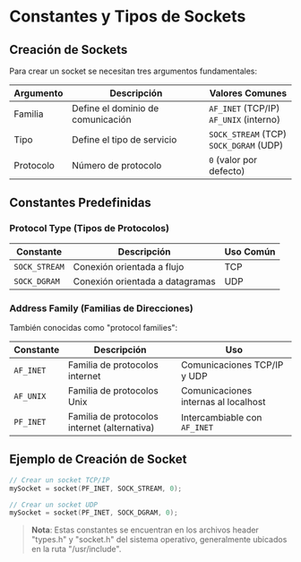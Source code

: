 # Constantes y Tipos de Sockets

## Creación de Sockets

Para crear un socket se necesitan tres argumentos fundamentales:

| Argumento | Descripción | Valores Comunes |
|-----------|-------------|----------------|
| Familia | Define el dominio de comunicación | `AF_INET` (TCP/IP)<br>`AF_UNIX` (interno) |
| Tipo | Define el tipo de servicio | `SOCK_STREAM` (TCP)<br>`SOCK_DGRAM` (UDP) |
| Protocolo | Número de protocolo | `0` (valor por defecto) |

## Constantes Predefinidas

### Protocol Type (Tipos de Protocolos)

| Constante | Descripción | Uso Común |
|-----------|-------------|-----------|
| `SOCK_STREAM` | Conexión orientada a flujo | TCP |
| `SOCK_DGRAM` | Conexión orientada a datagramas | UDP |

### Address Family (Familias de Direcciones)

También conocidas como "protocol families":

| Constante | Descripción | Uso |
|-----------|-------------|-----|
| `AF_INET` | Familia de protocolos internet | Comunicaciones TCP/IP y UDP |
| `AF_UNIX` | Familia de protocolos Unix | Comunicaciones internas al localhost |
| `PF_INET` | Familia de protocolos internet (alternativa) | Intercambiable con `AF_INET` |

## Ejemplo de Creación de Socket

```c
// Crear un socket TCP/IP
mySocket = socket(PF_INET, SOCK_STREAM, 0);

// Crear un socket UDP
mySocket = socket(PF_INET, SOCK_DGRAM, 0);
```

> **Nota**: Estas constantes se encuentran en los archivos header "types.h" y "socket.h" del sistema operativo, generalmente ubicados en la ruta "/usr/include". 